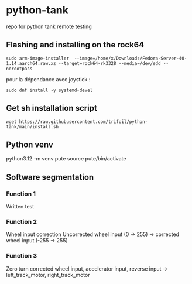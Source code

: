 # python-tank
repo for python tank remote testing

## Flashing and installing on the rock64


```
sudo arm-image-installer  --image=/home/x/Downloads/Fedora-Server-40-1.14.aarch64.raw.xz --target=rock64-rk3328 --media=/dev/sdd --norootpass
```
pour la dépendance avec joystick :
```
sudo dnf install -y systemd-devel
```

## Get sh installation script

```
wget https://raw.githubusercontent.com/trifoil/python-tank/main/install.sh
```

## Python venv

python3.12 -m venv pute
source pute/bin/activate

## Software segmentation

### Function 1 
Written test
### Function 2
Wheel input correction
Uncorrected wheel input (0 -> 255) -> corrected wheel input (-255 -> 255) 
### Function 3
Zero turn 
corrected wheel input, accelerator input, reverse input -> left_track_motor, right_track_motor
